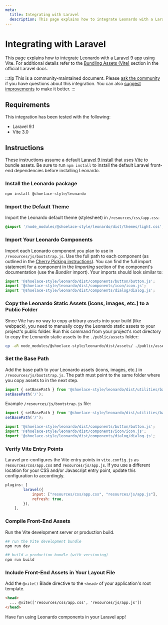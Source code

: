 ```yaml
---
meta:
  title: Integrating with Laravel
  description: This page explains how to integrate Leonardo with a Laravel app.
---
```


# Integrating with Laravel

This page explains how to integrate Leonardo with a [Laravel 9](https://laravel.com) app using Vite. For additional details refer to the [Bundling Assets (Vite)](https://laravel.com/docs/9.x/vite) section in the official Laravel docs.

:::tip
This is a community-maintained document. Please [ask the community](/resources/community) if you have questions about this integration. You can also [suggest improvements](https://github.com/leonardo-design-system/leonardo/blob/next/docs/tutorials/integrating-with-laravel.md) to make it better.
:::

## Requirements

This integration has been tested with the following:

- Laravel 9.1
- Vite 3.0

## Instructions

These instructions assume a default [Laravel 9 install](https://laravel.com/docs/9.x/installation) that uses [Vite](https://vitejs.dev/) to bundle assets.
Be sure to run `npm install` to install the default Laravel front-end dependencies before installing Leonardo.

### Install the Leonardo package

```bash
npm install @shoelace-style/leonardo
```

### Import the Default Theme

Import the Leonardo default theme (stylesheet) in `/resources/css/app.css`:

```css
@import '/node_modules/@shoelace-style/leonardo/dist/themes/light.css';
```

### Import Your Leonardo Components

Import each Leonardo component you plan to use in `/resources/js/bootstrap.js`. Use the full path to each component (as outlined in the [Cherry Picking instructions](https://leonardo.style/getting-started/installation#cherry-picking)). You can find the full import statement for a component in the _Importing_ section of the component's documentation (use the _Bundler_ import). Your imports should look similar to:

```js
import '@shoelace-style/leonardo/dist/components/button/button.js';
import '@shoelace-style/leonardo/dist/components/icon/icon.js';
import '@shoelace-style/leonardo/dist/components/dialog/dialog.js';
```

### Copy the Leonardo Static Assets (icons, images, etc.) to a Public Folder

Since Vite has no way to copy arbitrary assets into your build (like webpack), you need to manually copy the Leonardo static assets to your project's public folder. Run this command from your project's root directory to copy the Leonardo static assets to the `./public/assets` folder:

```sh
cp -aR node_modules/@shoelace-style/leonardo/dist/assets/ ./public/assets
```

### Set the Base Path

Add the base path to your Leonardo assets (icons, images, etc.) in `/resources/js/bootstrap.js`. The path must point to the same folder where you copy assets to in the next step.

```js
import { setBasePath } from '@shoelace-style/leonardo/dist/utilities/base-path.js';
setBasePath('/');
```

Example `/resources/js/bootstrap.js` file:

```js
import { setBasePath } from '@shoelace-style/leonardo/dist/utilities/base-path.js';
setBasePath('/');

import '@shoelace-style/leonardo/dist/components/button/button.js';
import '@shoelace-style/leonardo/dist/components/icon/icon.js';
import '@shoelace-style/leonardo/dist/components/dialog/dialog.js';
```

### Verify Vite Entry Points

Laravel pre-configures the Vite entry points in `vite.config.js` as `resources/css/app.css` and `resources/js/app.js`. If you use a different location for your CSS and/or Javascript entry point, update this configuration to accordingly.

```js
plugins: [
        laravel({
            input: ["resources/css/app.css", "resources/js/app.js"],
            refresh: true,
        }),
    ],
```

### Compile Front-End Assets

Run the Vite development server or production build.

```bash
## run the Vite development bundle
npm run dev

## build a production bundle (with versioning)
npm run build
```

### Include Front-End Assets in Your Layout File

Add the `@vite()` Blade directive to the `<head>` of your application's root template.

```html
<head>
  ... @vite(['resources/css/app.css', 'resources/js/app.js'])
</head>
```

Have fun using Leonardo components in your Laravel app!
